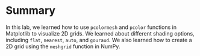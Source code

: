 # Summary

In this lab, we learned how to use `pcolormesh` and `pcolor` functions in Matplotlib to visualize 2D grids. We learned about different shading options, including `flat`, `nearest`, `auto`, and `gouraud`. We also learned how to create a 2D grid using the `meshgrid` function in NumPy.
